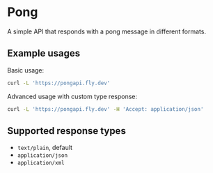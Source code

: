 # Pong

A simple API that responds with a pong message in different formats.

## Example usages

Basic usage:

```Bash
curl -L 'https://pongapi.fly.dev'
```

Advanced usage with custom type response:

```Bash
curl -L 'https://pongapi.fly.dev' -H 'Accept: application/json'
```

## Supported response types

- `text/plain`, default
- `application/json`
- `application/xml`